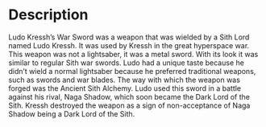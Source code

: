 # Description

Ludo Kressh’s War Sword was a weapon that was wielded by a Sith Lord named Ludo Kressh.
It was used by Kressh in the great hyperspace war.
This weapon was not a lightsaber, it was a metal sword.
With its look it was similar to regular Sith war swords.
Ludo had a unique taste because he didn’t wield a normal lightsaber because he preferred traditional weapons, such as swords and war blades.
The way with which the weapon was forged was the Ancient Sith Alchemy.
Ludo used this sword in a battle against his rival, Naga Shadow, which soon became the Dark Lord of the Sith.
Kressh destroyed the weapon as a sign of non-acceptance of Naga Shadow being a Dark Lord of the Sith.
